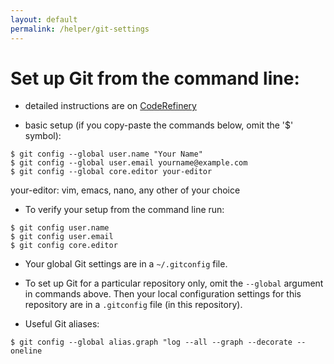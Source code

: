 ```yaml
---
layout: default
permalink: /helper/git-settings
---
```


# Set up Git from the command line:

* detailed instructions are on [CodeRefinery](https://coderefinery.github.io/installation/git/)

* basic setup (if you copy-paste the commands below, omit the '$' symbol):

```shell
$ git config --global user.name "Your Name"
$ git config --global user.email yourname@example.com
$ git config --global core.editor your-editor
```

your-editor: vim, emacs, nano, any other of your choice


* To verify your setup from the command line run:

```shell
$ git config user.name
$ git config user.email
$ git config core.editor
```

* Your global Git settings are in a `~/.gitconfig` file.


* To set up Git for a particular repository only, omit the `--global` argument in commands above.
Then your local configuration settings for this repository are in a `.gitconfig` file (in this repository).



* Useful Git aliases:

```shell
$ git config --global alias.graph "log --all --graph --decorate --oneline
```


